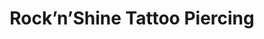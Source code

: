 ---
title: "Rock’n’Shine Tattoo Piercing"
url: /pontault-combault/rocknshine-tattoo-piercing/
shop: Tattoo
---